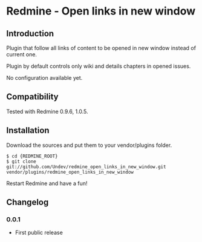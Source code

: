 # Redmine - Open links in new window

## Introduction

Plugin that follow all links of content to be opened in new window
instead of current one.

Plugin by default controls only wiki and details chapters in opened issues.

No configuration available yet.

## Compatibility

Tested with Redmine 0.9.6, 1.0.5.

## Installation

Download the sources and put them to your vendor/plugins folder.

    $ cd {REDMINE_ROOT}
    $ git clone git://github.com/Undev/redmine_open_links_in_new_window.git vendor/plugins/redmine_open_links_in_new_window

Restart Redmine and have a fun!

## Changelog

### 0.0.1

- First public release

